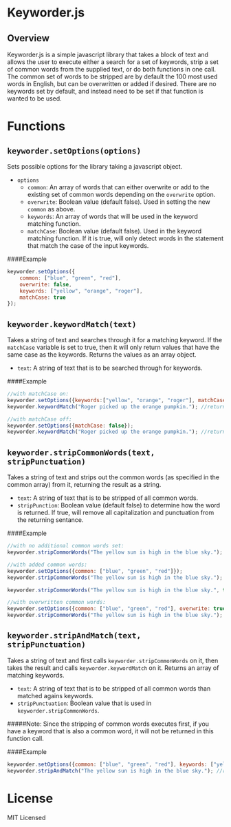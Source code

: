 Keyworder.js
============

Overview
--------
Keyworder.js is a simple javascript library that takes a block of text and allows the user to execute either a search for a set of keywords, strip a set of common words from the supplied text, or do both functions in one call. 
The common set of words to be stripped are by default the 100 most used words in English, but can be overwritten or added if desired. 
There are no keywords set by default, and instead need to be set if that function is wanted to be used.

Functions
=========
`keyworder.setOptions(options)`
--

Sets possible options for the library taking a javascript object.

+ `options`
	+ `common`: An array of words that can either overwrite or add to the existing set of common words depending on the `overwrite` option.
	+ `overwrite`: Boolean value (default false). Used in setting the new `common` as above.
	+ `keywords`: An array of words that will be used in the keyword matching function.
	+ `matchCase`: Boolean value (default false). Used in the keyword matching function. If it is true, will only detect words in the statement that match the case of the input keywords.

####Example
```javascript
keyworder.setOptions({
	common: ["blue", "green", "red"],
	overwrite: false,
	keywords: ["yellow", "orange", "roger"],
	matchCase: true
});
```

`keyworder.keywordMatch(text)`
--

Takes a string of text and searches through it for a matching keyword. If the `matchCase` variable is set to true, then it will only return values that have the same case as the keywords. Returns the values as an array object.

+ `text`: A string of text that is to be searched through for keywords.

####Example
```javascript
//with matchCase on:
keyworder.setOptions({keywords:["yellow", "orange", "roger"], matchCase: true});
keyworder.keywordMatch("Roger picked up the orange pumpkin."); //returns ["orange"]

//with matchCase off:
keyworder.setOptions({matchCase: false});
keyworder.keywordMatch("Roger picked up the orange pumpkin."); //returns ["orange", "roger"]
```

`keyworder.stripCommonWords(text, stripPunctuation)`
--

Takes a string of text and strips out the common words (as specified in the common array) from it, returning the result as a string. 

+ `text`: A string of text that is to be stripped of all common words.
+ `stripPunction`: Boolean value (default false) to determine how the word is returned. If true, will remove all capitalization and punctuation from the returning sentance.

####Example
```javascript
//with no additional common words set:
keyworder.stripCommonWords("The yellow sun is high in the blue sky."); //returns "yellow sun high blue sky."

//with added common words:
keyworder.setOptions({common: ["blue", "green", "red"]});
keyworder.stripCommonWords("The yellow sun is high in the blue sky."); //returns "yellow sun high sky."

keyworder.stripCommonWords("The yellow sun is high in the blue sky.", true); //returns "yellow sun high sky"

//with overwritten common words:
keyworder.setOptions({common: ["blue", "green", "red"], overwrite: true});
keyworder.stripCommonWords("The yellow sun is high in the blue sky."); //returns "The yellow sun is high in the sky."
```

`keyworder.stripAndMatch(text, stripPunctuation)`
--

Takes a string of text and first calls `keyworder.stripCommonWords` on it, then takes the result and calls `keyworder.keywordMatch` on it. Returns an array of matching keywords.

+ `text`: A string of text that is to be stripped of all common words than matched agains keywords.
+ `stripPunctuation`: Boolean value that is used in `keyworder.stripCommonWords`.

#####Note:
Since the stripping of common words executes first, if you have a keyword that is also a common word, it will not be returned in this function call.

####Example
```javascript
keyworder.setOptions({common: ["blue", "green", "red"], keywords: ["yellow", "blue", "sun"]});
keyworder.stripAndMatch("The yellow sun is high in the blue sky."); //returns ["yellow", "sun"]
```



License
=======
MIT Licensed
